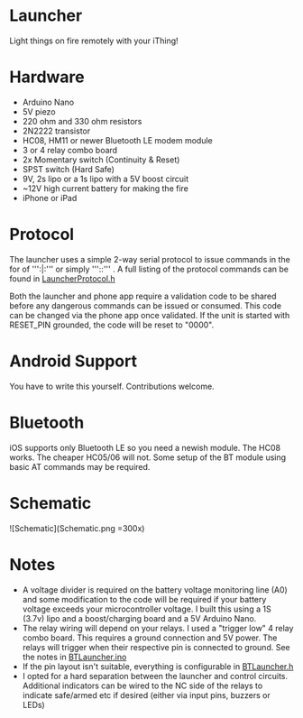 # Launcher
Light things on fire remotely with your iThing!


# Hardware
- Arduino Nano
- 5V piezo
- 220 ohm and 330 ohm resistors
- 2N2222 transistor 
- HC08, HM11 or newer Bluetooth LE modem module
- 3 or 4 relay combo board
- 2x Momentary switch (Continuity & Reset)
- SPST switch (Hard Safe)
- 9V, 2s lipo or a 1s lipo with a 5V boost circuit
- ~12V high current battery for making the fire
- iPhone or iPad


# Protocol
The launcher uses a simple 2-way serial protocol to issue commands
in the for of ''':<Command>|<Value>:''' or simply ''':<Command>:''' .  A full
listing of the protocol commands can be found in [LauncherProtocol.h](Launcher/BTLauncher/LauncherProtocol.h)

Both the launcher and phone app require a validation code to be 
shared before any dangerous commands can be issued or consumed.  This
code can be changed via the phone app once validated.  If the unit
is started with RESET_PIN grounded, the code will be reset to "0000".

# Android Support
You have to write this yourself.  Contributions welcome.

# Bluetooth
iOS supports only Bluetooth LE so you need a newish module.  The
HC08 works.  The cheaper HC05/06 will not.   Some setup of the 
BT module using basic AT commands may be required.

# Schematic
![Schematic](Schematic.png =300x)

# Notes
- A voltage divider is required on the battery voltage 
  monitoring line (A0) and some modification to the code
  will be required if your battery voltage exceeds your 
  microcontroller voltage.  I built this using a 1S (3.7v) lipo and
  a boost/charging board and a 5V Arduino Nano.
- The relay wiring will depend on your relays.  I used
  a "trigger low" 4 relay combo board.  This requires
  a ground connection and 5V power. The relays will 
  trigger when their respective pin is connected to
  ground.  See the notes in [BTLauncher.ino](Launcher/BTLauncher/BTLauncher.ino)
- If the pin layout isn't suitable, everything is
  configurable in [BTLauncher.h](Launcher/BTLauncher/BTLauncher.h)
- I opted for a hard separation between the launcher and
  control circuits.  Additional indicators can be
  wired to the NC side of the relays to indicate
  safe/armed etc if desired (either via input pins,
  buzzers or LEDs)




